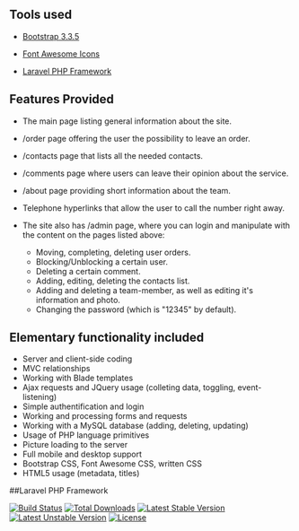 

## Tools used
* [Bootstrap 3.3.5](http://getbootstrap.com)

* [Font Awesome Icons](https://fortawesome.github.io/Font-Awesome/)

* [Laravel PHP Framework](https://laravel.com/)

## Features Provided
* The main page listing general information about the site.
* /order page offering the user the possibility to leave an order.
* /contacts page that lists all the needed contacts.
* /comments page where users can leave their opinion about the service.
* /about page providing short information about the team.
* Telephone hyperlinks that allow the user to call the number right away.

* The site also has /admin page, where you can login and manipulate with the content on the pages listed above:
  * Moving, completing, deleting user orders.
  * Blocking/Unblocking a certain user.
  * Deleting a certain comment.
  * Adding, editing, deleting the contacts list.
  * Adding and deleting a team-member, as well as editing it's information and photo.
  * Changing the password (which is "12345" by default).

## Elementary functionality included
* Server and client-side coding
* MVC relationships
* Working with Blade templates
* Ajax requests and JQuery usage (colleting data, toggling, event-listening)
* Simple authentification and login
* Working and processing forms and requests
* Working with a MySQL database (adding, deleting, updating)
* Usage of PHP language primitives
* Picture loading to the server
* Full mobile and desktop support
* Bootstrap CSS, Font Awesome CSS, written CSS
* HTML5 usage (metadata, titles)

##Laravel PHP Framework

[![Build Status](https://travis-ci.org/laravel/framework.svg)](https://travis-ci.org/laravel/framework)
[![Total Downloads](https://poser.pugx.org/laravel/framework/d/total.svg)](https://packagist.org/packages/laravel/framework)
[![Latest Stable Version](https://poser.pugx.org/laravel/framework/v/stable.svg)](https://packagist.org/packages/laravel/framework)
[![Latest Unstable Version](https://poser.pugx.org/laravel/framework/v/unstable.svg)](https://packagist.org/packages/laravel/framework)
[![License](https://poser.pugx.org/laravel/framework/license.svg)](https://packagist.org/packages/laravel/framework)

